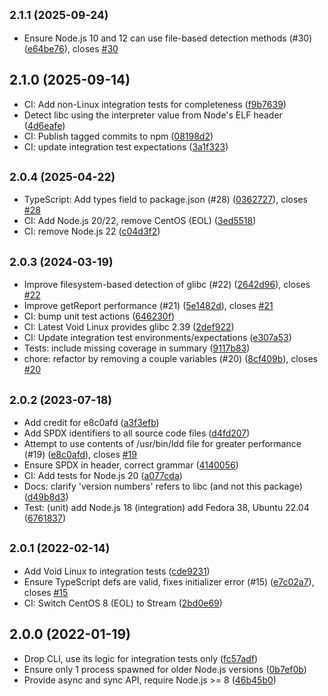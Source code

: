 ## <small>2.1.1 (2025-09-24)</small>

* Ensure Node.js 10 and 12 can use file-based detection methods (#30) ([e64be76](https://github.com/lovell/detect-libc/commit/e64be76)), closes [#30](https://github.com/lovell/detect-libc/issues/30)

## 2.1.0 (2025-09-14)

* CI: Add non-Linux integration tests for completeness ([f9b7639](https://github.com/lovell/detect-libc/commit/f9b7639))
* Detect libc using the interpreter value from Node's ELF header ([4d6eafe](https://github.com/lovell/detect-libc/commit/4d6eafe))
* CI: Publish tagged commits to npm ([08198d2](https://github.com/lovell/detect-libc/commit/08198d2))
* CI: update integration test expectations ([3a1f323](https://github.com/lovell/detect-libc/commit/3a1f323))

## <small>2.0.4 (2025-04-22)</small>

* TypeScript: Add types field to package.json (#28) ([0362727](https://github.com/lovell/detect-libc/commit/0362727)), closes [#28](https://github.com/lovell/detect-libc/issues/28)
* CI: Add Node.js 20/22, remove CentOS (EOL) ([3ed5518](https://github.com/lovell/detect-libc/commit/3ed5518))
* CI: remove Node.js 22 ([c04d3f2](https://github.com/lovell/detect-libc/commit/c04d3f2))

## <small>2.0.3 (2024-03-19)</small>

* Improve filesystem-based detection of glibc (#22) ([2642d96](https://github.com/lovell/detect-libc/commit/2642d96)), closes [#22](https://github.com/lovell/detect-libc/issues/22)
* Improve getReport performance (#21) ([5e1482d](https://github.com/lovell/detect-libc/commit/5e1482d)), closes [#21](https://github.com/lovell/detect-libc/issues/21)
* CI: bump unit test actions ([646230f](https://github.com/lovell/detect-libc/commit/646230f))
* CI: Latest Void Linux provides glibc 2.39 ([2def922](https://github.com/lovell/detect-libc/commit/2def922))
* CI: Update integration test environments/expectations ([e307a53](https://github.com/lovell/detect-libc/commit/e307a53))
* Tests: include missing coverage in summary ([9117b83](https://github.com/lovell/detect-libc/commit/9117b83))
* chore: refactor by removing a couple variables (#20) ([8cf409b](https://github.com/lovell/detect-libc/commit/8cf409b)), closes [#20](https://github.com/lovell/detect-libc/issues/20)

## <small>2.0.2 (2023-07-18)</small>

* Add credit for e8c0afd ([a3f3efb](https://github.com/lovell/detect-libc/commit/a3f3efb))
* Add SPDX identifiers to all source code files ([d4fd207](https://github.com/lovell/detect-libc/commit/d4fd207))
* Attempt to use contents of /usr/bin/ldd file for greater performance (#19) ([e8c0afd](https://github.com/lovell/detect-libc/commit/e8c0afd)), closes [#19](https://github.com/lovell/detect-libc/issues/19)
* Ensure SPDX in header, correct grammar ([4140056](https://github.com/lovell/detect-libc/commit/4140056))
* CI: Add tests for Node.js 20 ([a077cda](https://github.com/lovell/detect-libc/commit/a077cda))
* Docs: clarify 'version numbers' refers to libc (and not this package) ([d49b8d3](https://github.com/lovell/detect-libc/commit/d49b8d3))
* Test: (unit) add Node.js 18 (integration) add Fedora 38, Ubuntu 22.04 ([6761837](https://github.com/lovell/detect-libc/commit/6761837))

## <small>2.0.1 (2022-02-14)</small>

* Add Void Linux to integration tests ([cde9231](https://github.com/lovell/detect-libc/commit/cde9231))
* Ensure TypeScript defs are valid, fixes initializer error (#15) ([e7c02a7](https://github.com/lovell/detect-libc/commit/e7c02a7)), closes [#15](https://github.com/lovell/detect-libc/issues/15)
* CI: Switch CentOS 8 (EOL) to Stream ([2bd0e69](https://github.com/lovell/detect-libc/commit/2bd0e69))

## 2.0.0 (2022-01-19)

* Drop CLI, use its logic for integration tests only ([fc57adf](https://github.com/lovell/detect-libc/commit/fc57adf))
* Ensure only 1 process spawned for older Node.js versions ([0b7ef0b](https://github.com/lovell/detect-libc/commit/0b7ef0b))
* Provide async and sync API, require Node.js >= 8 ([46b45b0](https://github.com/lovell/detect-libc/commit/46b45b0))
